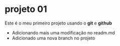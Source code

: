 # projeto 01

Este é o meu primeiro projeto usando o **git** e **github**

- Adicionando mais uma modificação no readm.md
- Adicionado uma nova branch no projeto
